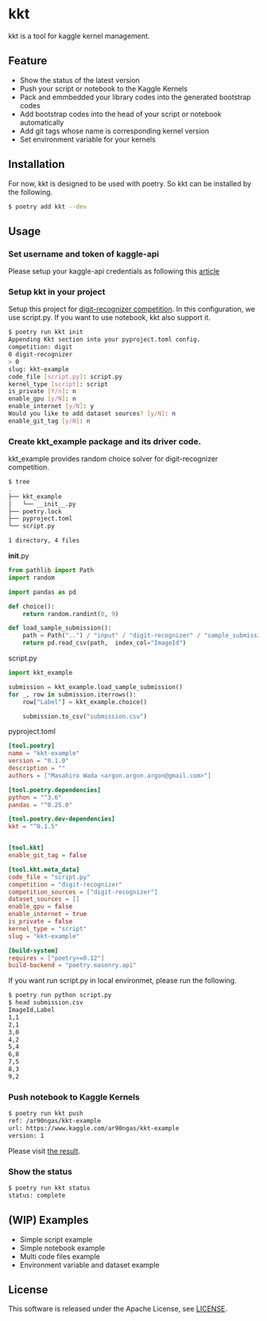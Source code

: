 # kkt
kkt is a tool for kaggle kernel management.

## Feature
* Show the status of the latest version
* Push your script or notebook to the Kaggle Kernels
* Pack and emmbedded your library codes into the generated bootstrap codes
* Add bootstrap codes into the head of your script or notebook automatically
* Add git tags whose name is corresponding kernel version
* Set environment variable for your kernels

## Installation
For now, kkt is designed to be used with poetry. So kkt can be installed by the following.

```bash
$ poetry add kkt --dev
```

## Usage

### Set username and token of kaggle-api
Please setup your kaggle-api credentials as following this [article](https://github.com/Kaggle/kaggle-api#api-credentials)

### Setup kkt in your project
Setup this project for [digit-recognizer competition](https://www.kaggle.com/c/digit-recognizer).
In this configuration, we use script.py. If you want to use notebook, kkt also support it.

```bash
$ poetry run kkt init
Appending Kkt section into your pyproject.toml config.
competition: digit
0 digit-recognizer
> 0
slug: kkt-example
code_file [script.py]: script.py
kernel_type [script]: script
is_private [Y/n]: n
enable_gpu [y/N]: n
enable_internet [y/N]: y
Would you like to add dataset sources? [y/N]: n
enable_git_tag [y/N]: n
```

### Create kkt_example package and its driver code.
kkt_example provides random choice solver for digit-recognizer competition.
```bash
$ tree
.
├── kkt_example
│   └── __init__.py
├── poetry.lock
├── pyproject.toml
└── script.py

1 directory, 4 files
```

__init__.py
```python
from pathlib import Path
import random

import pandas as pd

def choice():
    return random.randint(0, 9)

def load_sample_submission():
    path = Path("..") / "input" / "digit-recognizer" / "sample_submission.csv"
    return pd.read_csv(path,  index_col="ImageId")
```

script.py
```python
import kkt_example

submission = kkt_example.load_sample_submission()
for _, row in submission.iterrows():
    row["Label"] = kkt_example.choice()

    submission.to_csv("submission.csv")
```

pyproject.toml
```toml
[tool.poetry]
name = "kkt-example"
version = "0.1.0"
description = ""
authors = ["Masahiro Wada <argon.argon.argon@gmail.com>"]

[tool.poetry.dependencies]
python = "^3.6"
pandas = "^0.25.0"

[tool.poetry.dev-dependencies]
kkt = "^0.1.5"


[tool.kkt]
enable_git_tag = false

[tool.kkt.meta_data]
code_file = "script.py"
competition = "digit-recognizer"
competition_sources = ["digit-recognizer"]
dataset_sources = []
enable_gpu = false
enable_internet = true
is_private = false
kernel_type = "script"
slug = "kkt-example"

[build-system]
requires = ["poetry>=0.12"]
build-backend = "poetry.masonry.api"
```

If you want run script.py in local environmet, please run the following.

```bash
$ poetry run python script.py
$ head submission.csv
ImageId,Label
1,1
2,1
3,0
4,2
5,4
6,8
7,5
8,3
9,2
```

### Push notebook to Kaggle Kernels
```bash
$ poetry run kkt push
ref: /ar90ngas/kkt-example
url: https://www.kaggle.com/ar90ngas/kkt-example
version: 1
```
Please visit [the result](https://www.kaggle.com/ar90ngas/kkt-example).

### Show the status
```bash
$ poetry run kkt status
status: complete
```

## (WIP) Examples
* Simple script example
* Simple notebook example
* Multi code files example
* Environment variable and dataset example

## License
This software is released under the Apache License, see [LICENSE](LICENSE).
